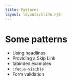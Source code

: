 ```yaml
---
title: Patterns
layout: layouts/slide.njk
---
```


# Some patterns

- Using headlines
- Providing a Skip Link
- tabindex examples
- `:focus-visible`
- Form validation
